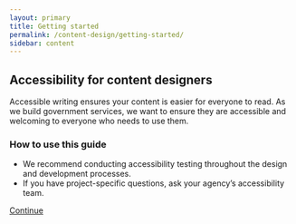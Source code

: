 ```yaml
---
layout: primary
title: Getting started
permalink: /content-design/getting-started/
sidebar: content
---
```


## Accessibility for content designers

Accessible writing ensures your content is easier for everyone to read. As we build government services, we want to ensure they are accessible and welcoming to everyone who needs to use them.

### How to use this guide

- We recommend conducting accessibility testing throughout the design and development processes.
- If you have project-specific questions, ask your agency’s accessibility team.

<a class="usa-button button-next" href="{{ site.baseurl }}/content-design/plain-language/">Continue <i class="fa fa-chevron-right" aria-hidden="true"></i></a>
